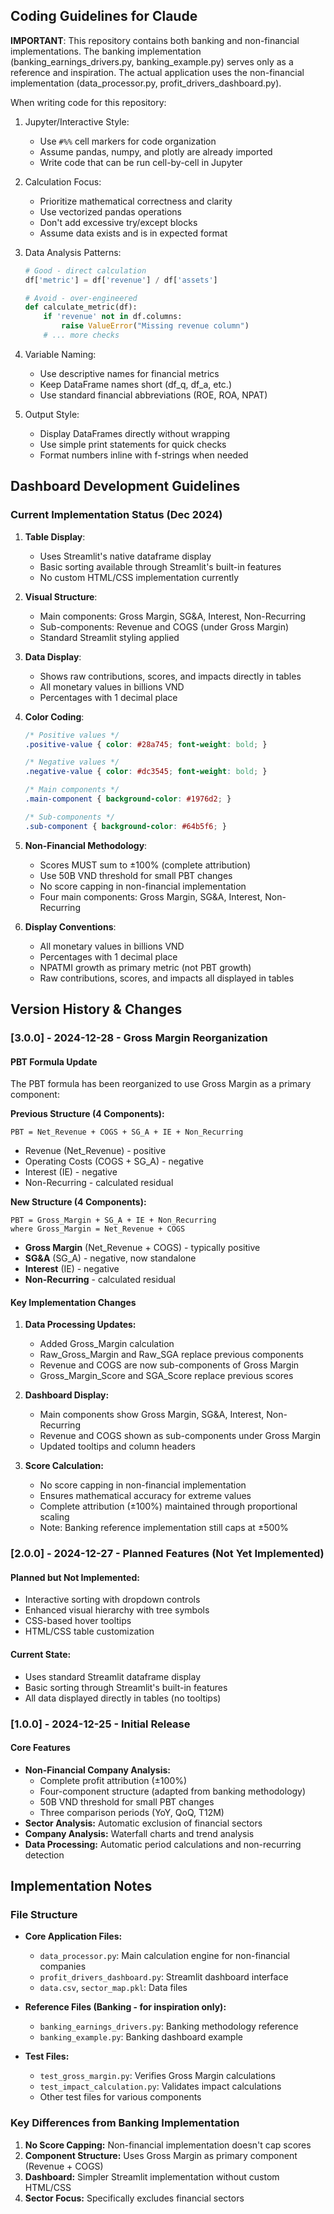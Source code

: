 ## Coding Guidelines for Claude

**IMPORTANT**: This repository contains both banking and non-financial implementations. The banking implementation (banking_earnings_drivers.py, banking_example.py) serves only as a reference and inspiration. The actual application uses the non-financial implementation (data_processor.py, profit_drivers_dashboard.py).

When writing code for this repository:

1. Jupyter/Interactive Style:
   - Use `#%%` cell markers for code organization
   - Assume pandas, numpy, and plotly are already imported
   - Write code that can be run cell-by-cell in Jupyter

2. Calculation Focus:
   - Prioritize mathematical correctness and clarity
   - Use vectorized pandas operations
   - Don't add excessive try/except blocks
   - Assume data exists and is in expected format

3. Data Analysis Patterns:
   ```python
   # Good - direct calculation
   df['metric'] = df['revenue'] / df['assets']
   
   # Avoid - over-engineered
   def calculate_metric(df):
       if 'revenue' not in df.columns:
           raise ValueError("Missing revenue column")
       # ... more checks
   ```

4. Variable Naming:
   - Use descriptive names for financial metrics
   - Keep DataFrame names short (df_q, df_a, etc.)
   - Use standard financial abbreviations (ROE, ROA, NPAT)

5. Output Style:
   - Display DataFrames directly without wrapping
   - Use simple print statements for quick checks
   - Format numbers inline with f-strings when needed

## Dashboard Development Guidelines

### Current Implementation Status (Dec 2024)

1. **Table Display**:
   - Uses Streamlit's native dataframe display
   - Basic sorting available through Streamlit's built-in features
   - No custom HTML/CSS implementation currently

2. **Visual Structure**:
   - Main components: Gross Margin, SG&A, Interest, Non-Recurring
   - Sub-components: Revenue and COGS (under Gross Margin)
   - Standard Streamlit styling applied

3. **Data Display**:
   - Shows raw contributions, scores, and impacts directly in tables
   - All monetary values in billions VND
   - Percentages with 1 decimal place

4. **Color Coding**:
   ```css
   /* Positive values */
   .positive-value { color: #28a745; font-weight: bold; }
   
   /* Negative values */
   .negative-value { color: #dc3545; font-weight: bold; }
   
   /* Main components */
   .main-component { background-color: #1976d2; }
   
   /* Sub-components */
   .sub-component { background-color: #64b5f6; }
   ```

5. **Non-Financial Methodology**:
   - Scores MUST sum to ±100% (complete attribution)
   - Use 50B VND threshold for small PBT changes
   - No score capping in non-financial implementation
   - Four main components: Gross Margin, SG&A, Interest, Non-Recurring

6. **Display Conventions**:
   - All monetary values in billions VND
   - Percentages with 1 decimal place
   - NPATMI growth as primary metric (not PBT growth)
   - Raw contributions, scores, and impacts all displayed in tables

## Version History & Changes

### [3.0.0] - 2024-12-28 - Gross Margin Reorganization

#### PBT Formula Update
The PBT formula has been reorganized to use Gross Margin as a primary component:

**Previous Structure (4 Components):**
```
PBT = Net_Revenue + COGS + SG_A + IE + Non_Recurring
```
- Revenue (Net_Revenue) - positive
- Operating Costs (COGS + SG_A) - negative
- Interest (IE) - negative
- Non-Recurring - calculated residual

**New Structure (4 Components):**
```
PBT = Gross_Margin + SG_A + IE + Non_Recurring
where Gross_Margin = Net_Revenue + COGS
```
- **Gross Margin** (Net_Revenue + COGS) - typically positive
- **SG&A** (SG_A) - negative, now standalone
- **Interest** (IE) - negative
- **Non-Recurring** - calculated residual

#### Key Implementation Changes
1. **Data Processing Updates:**
   - Added Gross_Margin calculation
   - Raw_Gross_Margin and Raw_SGA replace previous components
   - Revenue and COGS are now sub-components of Gross Margin
   - Gross_Margin_Score and SGA_Score replace previous scores

2. **Dashboard Display:**
   - Main components show Gross Margin, SG&A, Interest, Non-Recurring
   - Revenue and COGS shown as sub-components under Gross Margin
   - Updated tooltips and column headers

3. **Score Calculation:**
   - No score capping in non-financial implementation
   - Ensures mathematical accuracy for extreme values
   - Complete attribution (±100%) maintained through proportional scaling
   - Note: Banking reference implementation still caps at ±500%

### [2.0.0] - 2024-12-27 - Planned Features (Not Yet Implemented)

#### Planned but Not Implemented:
- Interactive sorting with dropdown controls
- Enhanced visual hierarchy with tree symbols
- CSS-based hover tooltips
- HTML/CSS table customization

#### Current State:
- Uses standard Streamlit dataframe display
- Basic sorting through Streamlit's built-in features
- All data displayed directly in tables (no tooltips)

### [1.0.0] - 2024-12-25 - Initial Release

#### Core Features
- **Non-Financial Company Analysis:**
  - Complete profit attribution (±100%)
  - Four-component structure (adapted from banking methodology)
  - 50B VND threshold for small PBT changes
  - Three comparison periods (YoY, QoQ, T12M)
- **Sector Analysis:** Automatic exclusion of financial sectors
- **Company Analysis:** Waterfall charts and trend analysis
- **Data Processing:** Automatic period calculations and non-recurring detection

## Implementation Notes

### File Structure
- **Core Application Files:**
  - `data_processor.py`: Main calculation engine for non-financial companies
  - `profit_drivers_dashboard.py`: Streamlit dashboard interface
  - `data.csv`, `sector_map.pkl`: Data files
  
- **Reference Files (Banking - for inspiration only):**
  - `banking_earnings_drivers.py`: Banking methodology reference
  - `banking_example.py`: Banking dashboard example
  
- **Test Files:**
  - `test_gross_margin.py`: Verifies Gross Margin calculations
  - `test_impact_calculation.py`: Validates impact calculations
  - Other test files for various components

### Key Differences from Banking Implementation
1. **No Score Capping:** Non-financial implementation doesn't cap scores
2. **Component Structure:** Uses Gross Margin as primary component (Revenue + COGS)
3. **Dashboard:** Simpler Streamlit implementation without custom HTML/CSS
4. **Sector Focus:** Specifically excludes financial sectors